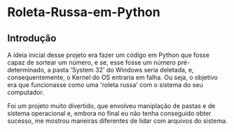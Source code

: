 # Roleta-Russa-em-Python

## Introdução

A ideia inicial desse projeto era fazer um código em Python que fosse capaz de sortear um número, e se, esse fosse um número pré-determinado, a pasta 'System 32' do Windows seria deletada, e, consequentemente, o Kernel do OS entraria em falha. Ou seja, o objetivo era que funcionasse como uma 'roleta russa' com o sistema do seu computador.

Foi um projeto muito divertido, que envolveu maniplação de pastas e de sistema operacional e, embora no final eu não tenha conseguido obter sucesso, me mostrou maneiras diferentes de lidar com arquivos do sistema.

